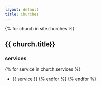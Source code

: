 ```yaml
---
layout: default
title: Churches
---
```

{% for church in site.churches %}
## {{ church.title}}
### services
{% for service in church.services %}
- {{ service }}
{% endfor %}
{% endfor %}
